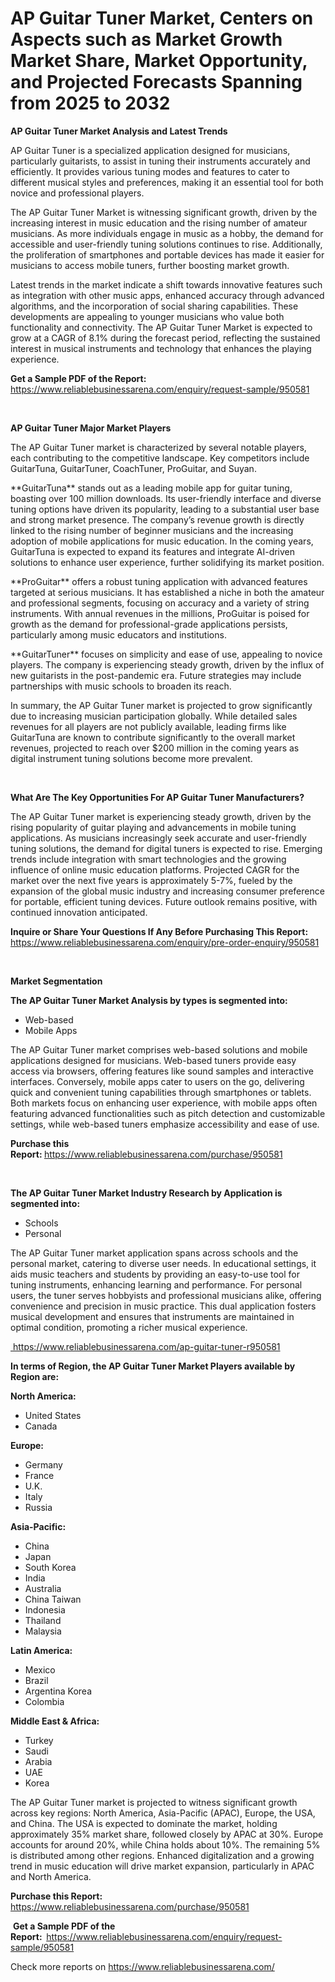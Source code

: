 <p><h1>AP Guitar Tuner Market, Centers on Aspects such as Market Growth Market Share, Market Opportunity, and Projected Forecasts Spanning from 2025 to 2032</h1></p><p><strong>AP Guitar Tuner Market Analysis and Latest Trends</strong></p>
<p><p>AP Guitar Tuner is a specialized application designed for musicians, particularly guitarists, to assist in tuning their instruments accurately and efficiently. It provides various tuning modes and features to cater to different musical styles and preferences, making it an essential tool for both novice and professional players.</p><p>The AP Guitar Tuner Market is witnessing significant growth, driven by the increasing interest in music education and the rising number of amateur musicians. As more individuals engage in music as a hobby, the demand for accessible and user-friendly tuning solutions continues to rise. Additionally, the proliferation of smartphones and portable devices has made it easier for musicians to access mobile tuners, further boosting market growth.</p><p>Latest trends in the market indicate a shift towards innovative features such as integration with other music apps, enhanced accuracy through advanced algorithms, and the incorporation of social sharing capabilities. These developments are appealing to younger musicians who value both functionality and connectivity. The AP Guitar Tuner Market is expected to grow at a CAGR of 8.1% during the forecast period, reflecting the sustained interest in musical instruments and technology that enhances the playing experience.</p></p>
<p><strong>Get a Sample PDF of the Report:&nbsp;</strong> <a href="https://www.reliablebusinessarena.com/enquiry/request-sample/950581?utm_campaign=2936&utm_medium=2&utm_source=Github&utm_content=ia&utm_term=06032025&utm_id=ap-guitar-tuner">https://www.reliablebusinessarena.com/enquiry/request-sample/950581</a></p>
<p>&nbsp;</p>
<p><strong>AP Guitar Tuner Major Market Players</strong></p>
<p><p>The AP Guitar Tuner market is characterized by several notable players, each contributing to the competitive landscape. Key competitors include GuitarTuna, GuitarTuner, CoachTuner, ProGuitar, and Suyan. </p><p>**GuitarTuna** stands out as a leading mobile app for guitar tuning, boasting over 100 million downloads. Its user-friendly interface and diverse tuning options have driven its popularity, leading to a substantial user base and strong market presence. The company’s revenue growth is directly linked to the rising number of beginner musicians and the increasing adoption of mobile applications for music education. In the coming years, GuitarTuna is expected to expand its features and integrate AI-driven solutions to enhance user experience, further solidifying its market position.</p><p>**ProGuitar** offers a robust tuning application with advanced features targeted at serious musicians. It has established a niche in both the amateur and professional segments, focusing on accuracy and a variety of string instruments. With annual revenues in the millions, ProGuitar is poised for growth as the demand for professional-grade applications persists, particularly among music educators and institutions.</p><p>**GuitarTuner** focuses on simplicity and ease of use, appealing to novice players. The company is experiencing steady growth, driven by the influx of new guitarists in the post-pandemic era. Future strategies may include partnerships with music schools to broaden its reach.</p><p>In summary, the AP Guitar Tuner market is projected to grow significantly due to increasing musician participation globally. While detailed sales revenues for all players are not publicly available, leading firms like GuitarTuna are known to contribute significantly to the overall market revenues, projected to reach over $200 million in the coming years as digital instrument tuning solutions become more prevalent.</p></p>
<p>&nbsp;</p>
<p><strong>What Are The Key Opportunities For AP Guitar Tuner Manufacturers?</strong></p>
<p><p>The AP Guitar Tuner market is experiencing steady growth, driven by the rising popularity of guitar playing and advancements in mobile tuning applications. As musicians increasingly seek accurate and user-friendly tuning solutions, the demand for digital tuners is expected to rise. Emerging trends include integration with smart technologies and the growing influence of online music education platforms. Projected CAGR for the market over the next five years is approximately 5-7%, fueled by the expansion of the global music industry and increasing consumer preference for portable, efficient tuning devices. Future outlook remains positive, with continued innovation anticipated.</p></p>
<p><strong>Inquire or Share Your Questions If Any Before Purchasing This Report:</strong> <a href="https://www.reliablebusinessarena.com/enquiry/pre-order-enquiry/950581?utm_campaign=2936&utm_medium=2&utm_source=Github&utm_content=ia&utm_term=06032025&utm_id=ap-guitar-tuner">https://www.reliablebusinessarena.com/enquiry/pre-order-enquiry/950581</a></p>
<p>&nbsp;</p>
<p><strong>Market Segmentation</strong></p>
<p><strong>The AP Guitar Tuner Market Analysis by types is segmented into:</strong></p>
<p><ul><li>Web-based</li><li>Mobile Apps</li></ul></p>
<p><p>The AP Guitar Tuner market comprises web-based solutions and mobile applications designed for musicians. Web-based tuners provide easy access via browsers, offering features like sound samples and interactive interfaces. Conversely, mobile apps cater to users on the go, delivering quick and convenient tuning capabilities through smartphones or tablets. Both markets focus on enhancing user experience, with mobile apps often featuring advanced functionalities such as pitch detection and customizable settings, while web-based tuners emphasize accessibility and ease of use.</p></p>
<p><strong>Purchase this Report:&nbsp;</strong><a href="https://www.reliablebusinessarena.com/purchase/950581?utm_campaign=2936&utm_medium=2&utm_source=Github&utm_content=ia&utm_term=06032025&utm_id=ap-guitar-tuner">https://www.reliablebusinessarena.com/purchase/950581</a></p>
<p>&nbsp;</p>
<p><strong>The AP Guitar Tuner Market Industry Research by Application is segmented into:</strong></p>
<p><ul><li>Schools</li><li>Personal</li></ul></p>
<p><p>The AP Guitar Tuner market application spans across schools and the personal market, catering to diverse user needs. In educational settings, it aids music teachers and students by providing an easy-to-use tool for tuning instruments, enhancing learning and performance. For personal users, the tuner serves hobbyists and professional musicians alike, offering convenience and precision in music practice. This dual application fosters musical development and ensures that instruments are maintained in optimal condition, promoting a richer musical experience.</p></p>
<p><a href="https://www.reliablebusinessarena.com/ap-guitar-tuner-r950581?utm_campaign=2936&utm_medium=2&utm_source=Github&utm_content=ia&utm_term=06032025&utm_id=ap-guitar-tuner">&nbsp;https://www.reliablebusinessarena.com/ap-guitar-tuner-r950581</a></p>
<p><strong>In terms of Region, the AP Guitar Tuner Market Players available by Region are:</strong></p>
<p>
    <p> <strong> North America: </strong>
        <ul>
            <li>United States</li>
            <li>Canada</li>
        </ul>
        </p> 
    <p> <strong> Europe: </strong>
        <ul>
            <li>Germany</li>
            <li>France</li>
            <li>U.K.</li>
            <li>Italy</li>
            <li>Russia</li>
        </ul>
        </p> 
    <p> <strong> Asia-Pacific: </strong>
        <ul>
            <li>China</li>
            <li>Japan</li>
            <li>South Korea</li>
            <li>India</li>
            <li>Australia</li>
            <li>China Taiwan</li>
            <li>Indonesia</li>
            <li>Thailand</li>
            <li>Malaysia</li>
        </ul>
        </p> 
    <p> <strong> Latin America: </strong>
        <ul>
            <li>Mexico</li>
            <li>Brazil</li>
            <li>Argentina Korea</li>
            <li>Colombia</li>
        </ul>
        </p> 
    <p> <strong> Middle East & Africa: </strong>
        <ul>
            <li>Turkey</li>
            <li>Saudi</li>
            <li>Arabia</li>
            <li>UAE</li>
            <li>Korea</li>
        </ul>
    </p>
    </p>
<p><p>The AP Guitar Tuner market is projected to witness significant growth across key regions: North America, Asia-Pacific (APAC), Europe, the USA, and China. The USA is expected to dominate the market, holding approximately 35% market share, followed closely by APAC at 30%. Europe accounts for around 20%, while China holds about 10%. The remaining 5% is distributed among other regions. Enhanced digitalization and a growing trend in music education will drive market expansion, particularly in APAC and North America.</p></p>
<p><strong>Purchase this Report: </strong><a href="https://www.reliablebusinessarena.com/purchase/950581?utm_campaign=2936&utm_medium=2&utm_source=Github&utm_content=ia&utm_term=06032025&utm_id=ap-guitar-tuner">https://www.reliablebusinessarena.com/purchase/950581</a></p>
<p>&nbsp;<strong>Get a Sample PDF of the Report:&nbsp;&nbsp;</strong><a href="https://www.reliablebusinessarena.com/enquiry/request-sample/950581?utm_campaign=2936&utm_medium=2&utm_source=Github&utm_content=ia&utm_term=06032025&utm_id=ap-guitar-tuner">https://www.reliablebusinessarena.com/enquiry/request-sample/950581</a></p>
<p><strong></strong></p>
<p>Check more reports on <a href="https://www.reliablebusinessarena.com/?utm_campaign=2936&utm_medium=2&utm_source=Github&utm_content=ia&utm_term=06032025&utm_id=ap-guitar-tuner">https://www.reliablebusinessarena.com/</a></p>